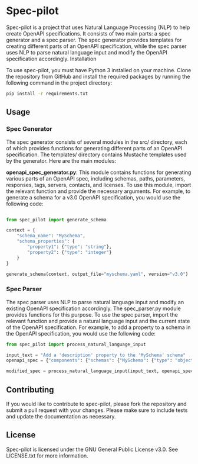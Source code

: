 # Spec-pilot

Spec-pilot is a project that uses Natural Language Processing (NLP) to help create OpenAPI specifications. It consists of two main parts: a spec generator and a spec parser. The spec generator provides templates for creating different parts of an OpenAPI specification, while the spec parser uses NLP to parse natural language input and modify the OpenAPI specification accordingly.
Installation

To use spec-pilot, you must have Python 3 installed on your machine. Clone the repository from GitHub and install the required packages by running the following command in the project directory:

```sh
pip install -r requirements.txt
```

## Usage

### Spec Generator

The spec generator consists of several modules in the src/ directory, each of which provides functions for generating different parts of an OpenAPI specification. The templates/ directory contains Mustache templates used by the generator. Here are the main modules:

**openapi_spec_generator.py**: This module contains functions for generating various parts of an OpenAPI spec, including schemas, paths, parameters, responses, tags, servers, contacts, and licenses. To use this module, import the relevant function and provide the necessary arguments. For example, to generate a schema for a v3.0 OpenAPI specification, you would use the following code:

```python

from spec_pilot import generate_schema

context = {
    "schema_name": "MySchema",
    "schema_properties": {
        "property1": {"type": "string"},
        "property2": {"type": "integer"}
    }
}

generate_schema(context, output_file="myschema.yaml", version="v3.0")
```

### Spec Parser

The spec parser uses NLP to parse natural language input and modify an existing OpenAPI specification accordingly. The spec_parser.py module provides functions for this purpose. To use the spec parser, import the relevant function and provide a natural language input and the current state of the OpenAPI specification. For example, to add a property to a schema in the OpenAPI specification, you would use the following code:

```python
from spec_pilot import process_natural_language_input

input_text = "Add a 'description' property to the 'MySchema' schema"
openapi_spec = {"components": {"schemas": {"MySchema": {"type": "object", "properties": {}}}}}

modified_spec = process_natural_language_input(input_text, openapi_spec)
```

## Contributing

If you would like to contribute to spec-pilot, please fork the repository and submit a pull request with your changes. Please make sure to include tests and update the documentation as necessary.

## License

Spec-pilot is licensed under the GNU General Public License v3.0. See LICENSE.txt for more information.